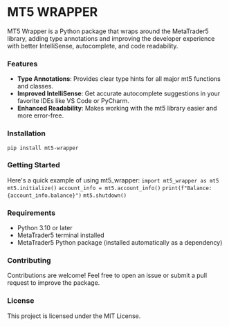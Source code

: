 # MT5 WRAPPER
MT5 Wrapper is a Python package that wraps around the MetaTrader5 library, adding type annotations and improving the developer experience with better IntelliSense, autocomplete, and code readability.

### Features
 - **Type Annotations**: Provides clear type hints for all major mt5 functions and classes.
 - **Improved IntelliSense**: Get accurate autocomplete suggestions in your favorite IDEs like VS Code or PyCharm.
 - **Enhanced Readability**: Makes working with the mt5 library easier and more error-free.

### Installation
`pip install mt5-wrapper`


### Getting Started
Here's a quick example of using mt5_wrapper:
`import mt5_wrapper as mt5`
`mt5.initialize()`
`account_info = mt5.account_info()`
`print(f"Balance: {account_info.balance}")`
`mt5.shutdown()`

### Requirements
 - Python 3.10 or later
 - MetaTrader5 terminal installed
 - MetaTrader5 Python package (installed automatically as a dependency)

### Contributing
Contributions are welcome! Feel free to open an issue or submit a pull request to improve the package.

### License
This project is licensed under the MIT License.













